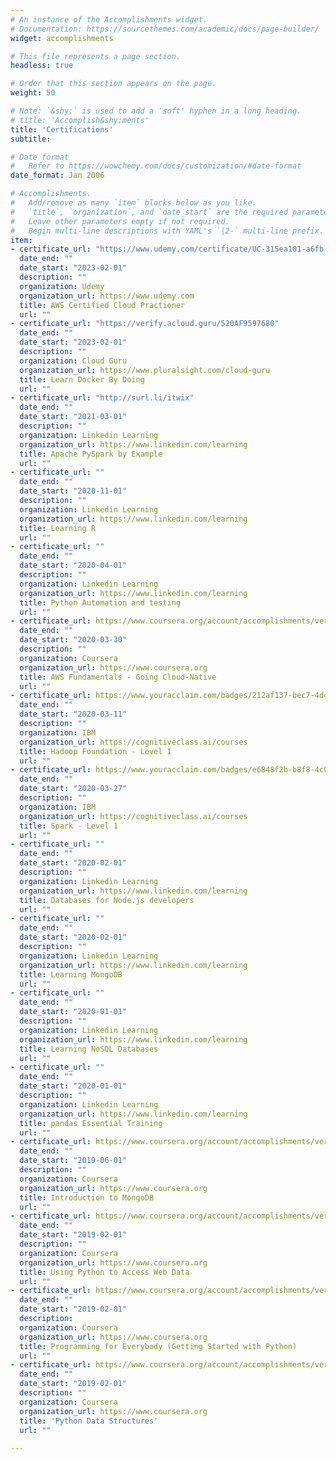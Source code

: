```yaml
---
# An instance of the Accomplishments widget.
# Documentation: https://sourcethemes.com/academic/docs/page-builder/
widget: accomplishments

# This file represents a page section.
headless: true

# Order that this section appears on the page.
weight: 50

# Note: `&shy;` is used to add a 'soft' hyphen in a long heading.
# title: 'Accomplish&shy;ments'
title: 'Certifications'
subtitle:

# Date format
#   Refer to https://wowchemy.com/docs/customization/#date-format
date_format: Jan 2006

# Accomplishments.
#   Add/remove as many `item` blocks below as you like.
#   `title`, `organization`, and `date_start` are the required parameters.
#   Leave other parameters empty if not required.
#   Begin multi-line descriptions with YAML's `|2-` multi-line prefix.
item:
- certificate_url: "https://www.udemy.com/certificate/UC-315ea101-a6fb-4a31-9ff0-2c13eece4a3d/"
  date_end: ""
  date_start: "2023-02-01"
  description: ""
  organization: Udemy
  organization_url: https://www.udemy.com
  title: AWS Certified Cloud Practioner 
  url: ""
- certificate_url: "https://verify.acloud.guru/520AF9597680"
  date_end: ""
  date_start: "2023-02-01"
  description: ""
  organization: Cloud Guru
  organization_url: https://www.pluralsight.com/cloud-guru
  title: Learn Docker By Doing
  url: ""
- certificate_url: "http://surl.li/itwix"
  date_end: ""
  date_start: "2021-03-01"
  description: ""
  organization: Linkedin Learning
  organization_url: https://www.linkedin.com/learning
  title: Apache PySpark by Example
  url: ""
- certificate_url: ""
  date_end: ""
  date_start: "2020-11-01"
  description: ""
  organization: Linkedin Learning
  organization_url: https://www.linkedin.com/learning
  title: Learning R
  url: ""
- certificate_url: ""
  date_end: ""
  date_start: "2020-04-01"
  description: ""
  organization: Linkedin Learning
  organization_url: https://www.linkedin.com/learning
  title: Python Automation and testing
  url: ""
- certificate_url: https://www.coursera.org/account/accomplishments/verify/Z5T8MEAAZTP3
  date_end: ""
  date_start: "2020-03-30"
  description: ""
  organization: Coursera
  organization_url: https://www.coursera.org
  title: AWS Fundamentals - Going Cloud-Native
  url: ""
- certificate_url: https://www.youracclaim.com/badges/212af137-bec7-4d46-9899-824372648901/linked_in_profile
  date_end: ""
  date_start: "2020-03-11"
  description: ""
  organization: IBM 
  organization_url: https://cognitiveclass.ai/courses
  title: Hadoop Foundation - Level 1
  url: ""
- certificate_url: https://www.youracclaim.com/badges/e6848f2b-b8f8-4c09-9386-14f3caab73ae/linked_in_profile
  date_end: ""
  date_start: "2020-03-27"
  description: ""
  organization: IBM 
  organization_url: https://cognitiveclass.ai/courses
  title: Spark - Level 1
  url: ""
- certificate_url: ""
  date_end: ""
  date_start: "2020-02-01"
  description: ""
  organization: Linkedin Learning
  organization_url: https://www.linkedin.com/learning
  title: Databases for Node.js developers
  url: ""
- certificate_url: ""
  date_end: ""
  date_start: "2020-02-01"
  description: ""
  organization: Linkedin Learning
  organization_url: https://www.linkedin.com/learning
  title: Learning MongoDB
  url: ""
- certificate_url: ""
  date_end: ""
  date_start: "2020-01-01"
  description: ""
  organization: Linkedin Learning
  organization_url: https://www.linkedin.com/learning
  title: Learning NoSQL Databases
  url: ""
- certificate_url: ""
  date_end: ""
  date_start: "2020-01-01"
  description: ""
  organization: Linkedin Learning
  organization_url: https://www.linkedin.com/learning
  title: pandas Essential Training
  url: ""
- certificate_url: https://www.coursera.org/account/accomplishments/verify/KWMBRYNACFM4
  date_end: ""
  date_start: "2019-06-01"
  description: ""
  organization: Coursera
  organization_url: https://www.coursera.org
  title: Introduction to MongoDB
  url: ""
- certificate_url: https://www.coursera.org/account/accomplishments/verify/LUKWH5C6LDGK
  date_end: ""
  date_start: "2019-02-01"
  description: ""
  organization: Coursera
  organization_url: https://www.coursera.org
  title: Using Python to Access Web Data
  url: ""
- certificate_url: https://www.coursera.org/account/accomplishments/verify/B4R2FN6EAA3T
  date_end: ""
  date_start: "2019-02-01"
  description: 
  organization: Coursera
  organization_url: https://www.coursera.org
  title: Programming for Everybody (Getting Started with Python)
  url: ""
- certificate_url: https://www.coursera.org/account/accomplishments/verify/LHRU34LSYYVL
  date_end: ""
  date_start: "2019-02-01"
  description: ""
  organization: Coursera
  organization_url: https://www.coursera.org
  title: 'Python Data Structures'
  url: ""
  
---
```

